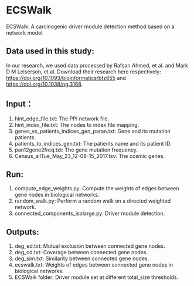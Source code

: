 # ECSWalk
ECSWalk: A carcinogenic driver module detection method based on a network model.

## **Data used in this study:**

In our research, we used data processed by Rafsan Ahmed, et al. and Mark D M Leiserson, et al. 
Download their research here respectively: https://doi.org/10.1093/bioinformatics/btz655 and https://doi.org/10.1038/ng.3168.

## **Input：**

1. hint_edge_file.txt: The PPI network file.
2. hint_index_file.txt: The nodes to index file mapping.
3. genes_vs_patients_indices_gen_paran.txt: Gene and its mutation patients.
4. patients_to_indices_gen.txt: The patients name and its patient ID.
5. pan12gene2freq.txt: The gene mutation frequency.
6. Census_allTue_May_23_12-08-15_2017.tsv: The cosmic genes.

## **Run:**
1. compute_edge_weights.py: Compute the weights of edges between gene nodes in biological networks.
2. random_walk.py: Perform a random walk on a directed weighted network.
3. connected_components_isolarge.py: Driver module detection.

## **Outputs:**

1. deg_ed.txt: Mutual exclusion between connected gene nodes.
2. deg_cd.txt: Coverage between connected gene nodes.
3. deg_sim.txt: Similarity between connected gene nodes.
4. ecswalk.txt: Weights of edges between connected gene nodes in biological networks.
5. ECSWalk folder: Driver module set at different total_size thresholds.

